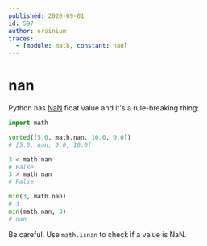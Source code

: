 ```yaml
---
published: 2020-09-01
id: 597
author: orsinium
traces:
  - [module: math, constant: nan]
---
```


# nan

Python has [NaN](https://t.me/pythonetc/561) float value and it's a rule-breaking thing:

```python
import math

sorted([5.0, math.nan, 10.0, 0.0])
# [5.0, nan, 0.0, 10.0]

3 < math.nan
# False
3 > math.nan
# False

min(3, math.nan)
# 3
min(math.nan, 3)
# nan
```

Be careful. Use `math.isnan` to check if a value is NaN.
